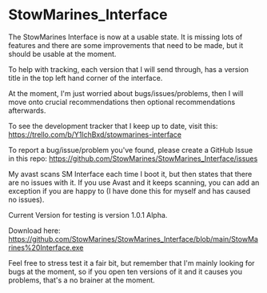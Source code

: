 # StowMarines_Interface

The StowMarines Interface is now at a usable state. It is missing lots of features and there are some improvements that need to be made, but it should be usable at the moment.

To help with tracking, each version that I will send through, has a version title in the top left hand corner of the interface. 

At the moment, I'm just worried about bugs/issues/problems, then I will move onto crucial recommendations then optional recommendations afterwards.

To see the development tracker that I keep up to date, visit this: https://trello.com/b/Y1lchBxd/stowmarines-interface

To report a bug/issue/problem you've found, please create a GitHub Issue in this repo: https://github.com/StowMarines/StowMarines_Interface/issues

My avast scans SM Interface each time I boot it, but then states that there are no issues with it. If you use Avast and it keeps scanning, you can add an exception if you are happy to (I have done this for myself and has caused no issues).

Current Version for testing is version 1.0.1 Alpha.

Download here: https://github.com/StowMarines/StowMarines_Interface/blob/main/StowMarines%20Interface.exe

Feel free to stress test it a fair bit, but remember that I'm mainly looking for bugs at the moment, so if you open ten versions of it and it causes you problems, that's a no brainer at the moment.
